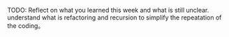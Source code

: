 TODO: Reflect on what you learned this week and what is still unclear.
understand what is refactoring and recursion
to simplify the repeatation of the coding。
